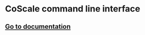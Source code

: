 # CoScale command line interface

## [Go to documentation](http://docs.coscale.com/tools/cli/index/)
